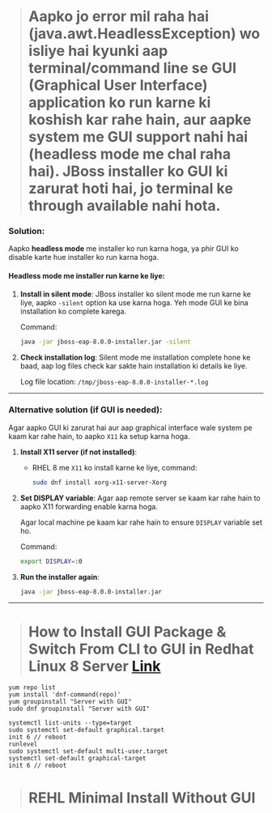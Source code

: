 > # Aapko jo error mil raha hai (java.awt.HeadlessException) wo isliye hai kyunki aap terminal/command line se GUI (Graphical User Interface) application ko run karne ki koshish kar rahe hain, aur aapke system me GUI support nahi hai (headless mode me chal raha hai). JBoss installer ko GUI ki zarurat hoti hai, jo terminal ke through available nahi hota.

### Solution:
Aapko **headless mode** me installer ko run karna hoga, ya phir GUI ko disable karte hue installer ko run karna hoga.

#### Headless mode me installer run karne ke liye:

1. **Install in silent mode**:
   JBoss installer ko silent mode me run karne ke liye, aapko `-silent` option ka use karna hoga. Yeh mode GUI ke bina installation ko complete karega.

   Command:
   ```bash
   java -jar jboss-eap-8.0.0-installer.jar -silent
   ```

2. **Check installation log**:
   Silent mode me installation complete hone ke baad, aap log files check kar sakte hain installation ki details ke liye.

   Log file location: `/tmp/jboss-eap-8.0.0-installer-*.log`

---

### Alternative solution (if GUI is needed):
Agar aapko GUI ki zarurat hai aur aap graphical interface wale system pe kaam kar rahe hain, to aapko `X11` ka setup karna hoga.

1. **Install X11 server (if not installed)**:
   - RHEL 8 me `X11` ko install karne ke liye, command:
     ```bash
     sudo dnf install xorg-x11-server-Xorg
     ```
   
2. **Set DISPLAY variable**:
   Agar aap remote server se kaam kar rahe hain to aapko X11 forwarding enable karna hoga.
   
   Agar local machine pe kaam kar rahe hain to ensure `DISPLAY` variable set ho.

   Command:
   ```bash
   export DISPLAY=:0
   ```

3. **Run the installer again**:
   ```bash
   java -jar jboss-eap-8.0.0-installer.jar
   ```

<hr>

> # How to Install GUI Package & Switch From CLI to GUI in Redhat Linux 8 Server [Link](https://www.redhat.com/en/blog/configure-systemd-startup-targets)

```
yum repo list
yum install 'dnf-command(repo)'
yum groupinstall "Server with GUI"
sudo dnf groupinstall "Server with GUI"

systemctl list-units --type=target
sudo systemctl set-default graphical.target
init 6 // reboot
runlevel
sudo systemctl set-default multi-user.target
systemctl set-default graphical-target
init 6 // reboot
```

> # REHL Minimal Install Without GUI

